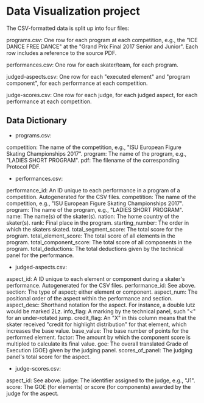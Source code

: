 # Data Visualization project

The CSV-formatted data is split up into four files:

programs.csv: One row for each program at each competition, e.g., the "ICE DANCE FREE DANCE" at the "Grand Prix Final 2017 Senior and Junior". Each row includes a reference to the source PDF.

performances.csv: One row for each skater/team, for each program.

judged-aspects.csv: One row for each "executed element" and "program component", for each performance at each competition.

judge-scores.csv: One row for each judge, for each judged aspect, for each performance at each competition.

## Data Dictionary
- programs.csv:

competition: The name of the competition, e.g., "ISU European Figure Skating Championships 2017".
program: The name of the program, e.g., "LADIES SHORT PROGRAM".
pdf: The filename of the corresponding Protocol PDF.

- performances.csv:

performance_id: An ID unique to each performance in a program of a competition. Autogenerated for the CSV files.
competition: The name of the competition, e.g., "ISU European Figure Skating Championships 2017".
program: The name of the program, e.g., "LADIES SHORT PROGRAM".
name: The name(s) of the skater(s).
nation: The home country of the skater(s).
rank: Final place in the program.
starting_number: The order in which the skaters skated.
total_segment_score: The total score for the program.
total_element_score: The total score of all elements in the program.
total_component_score: The total score of all components in the program.
total_deductions: The total deductions given by the technical panel for the performance.

- judged-aspects.csv:

aspect_id: A ID unique to each element or component during a skater's performance. Autogenerated for the CSV files.
performance_id: See above.
section: The type of aspect; either element or component.
aspect_num: The positional order of the aspect within the performance and section.
aspect_desc: Shorthand notation for the aspect. For instance, a double lutz would be marked 2Lz.
info_flag: A marking by the technical panel, such "<" for an under-rotated jump.
credit_flag: An "X" in this column means that the skater received "credit for highlight distribution" for that element, which increases the base value.
base_value: The base number of points for the performed element.
factor: The amount by which the component score is multipled to calculate its final value.
goe: The overall translated Grade of Execution (GOE) given by the judging panel.
scores_of_panel: The judging panel's total score for the aspect.

- judge-scores.csv:

aspect_id: See above.
judge: The identifier assigned to the judge, e.g., "J1".
score: The GOE (for elements) or score (for components) awarded by the judge for the aspect.